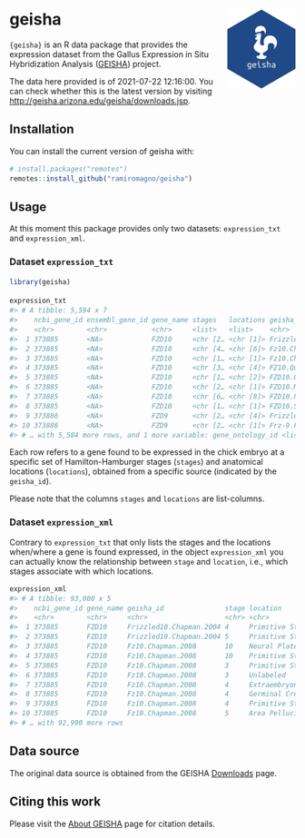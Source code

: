 
<!-- README.md is generated from README.Rmd. Please edit that file -->

# geisha <img src='man/figures/logo.svg' align="right" height="139" />

<!-- badges: start -->
<!-- badges: end -->

`{geisha}` is an R data package that provides the expression dataset
from the Gallus Expression in Situ Hybridization Analysis
([GEISHA](http://geisha.arizona.edu/geisha/about.jsp)) project.

The data here provided is of 2021-07-22 12:16:00. You can check whether
this is the latest version by visiting
<http://geisha.arizona.edu/geisha/downloads.jsp>.

## Installation

You can install the current version of geisha with:

``` r
# install.packages("remotes")
remotes::install_github("ramiromagno/geisha")
```

## Usage

At this moment this package provides only two datasets: `expression_txt`
and `expression_xml`.

### Dataset `expression_txt`

``` r
library(geisha)

expression_txt
#> # A tibble: 5,594 x 7
#>    ncbi_gene_id ensembl_gene_id gene_name stages   locations geisha_id          
#>    <chr>        <chr>           <chr>     <list>   <list>    <chr>              
#>  1 373885       <NA>            FZD10     <chr [2… <chr [1]> Frizzled10.Chapman…
#>  2 373885       <NA>            FZD10     <chr [4… <chr [6]> Fz10.Chapman.2008  
#>  3 373885       <NA>            FZD10     <chr [1… <chr [1]> Fz10.Chesnutt.2004 
#>  4 373885       <NA>            FZD10     <chr [3… <chr [4]> FZ10.Quinlan.2009  
#>  5 373885       <NA>            FZD10     <chr [1… <chr [2]> FZD10.Geetha-Logan…
#>  6 373885       <NA>            FZD10     <chr [2… <chr [1]> FZD10.McCabe.2007  
#>  7 373885       <NA>            FZD10     <chr [6… <chr [8]> FZD10.Paxton.2010  
#>  8 373885       <NA>            FZD10     <chr [1… <chr [1]> FZD10.Sienknecht.2…
#>  9 373886       <NA>            FZD9      <chr [2… <chr [4]> Frizzled9.Chapman.…
#> 10 373886       <NA>            FZD9      <chr [2… <chr [1]> Frz-9.Fuhrmann.2003
#> # … with 5,584 more rows, and 1 more variable: gene_ontology_id <list>
```

Each row refers to a gene found to be expressed in the chick embryo at a
specific set of Hamilton-Hamburger stages (`stages`) and anatomical
locations (`locations`), obtained from a specific source (indicated by
the `geisha_id`).

Please note that the columns `stages` and `locations` are list-columns.

### Dataset `expression_xml`

Contrary to `expression_txt` that only lists the stages and the
locations when/where a gene is found expressed, in the object
`expression_xml` you can actually know the relationship between `stage`
and `location`, i.e., which stages associate with which locations.

``` r
expression_xml
#> # A tibble: 93,000 x 5
#>    ncbi_gene_id gene_name geisha_id               stage location         
#>    <chr>        <chr>     <chr>                   <chr> <chr>            
#>  1 373885       FZD10     Frizzled10.Chapman.2004 4     Primitive Streak 
#>  2 373885       FZD10     Frizzled10.Chapman.2004 5     Primitive Streak 
#>  3 373885       FZD10     Fz10.Chapman.2008       10    Neural Plate/Tube
#>  4 373885       FZD10     Fz10.Chapman.2008       10    Primitive Streak 
#>  5 373885       FZD10     Fz10.Chapman.2008       3     Primitive Streak 
#>  6 373885       FZD10     Fz10.Chapman.2008       3     Unlabeled        
#>  7 373885       FZD10     Fz10.Chapman.2008       4     Extraembryonic   
#>  8 373885       FZD10     Fz10.Chapman.2008       4     Germinal Crescent
#>  9 373885       FZD10     Fz10.Chapman.2008       4     Primitive Streak 
#> 10 373885       FZD10     Fz10.Chapman.2008       5     Area Pellucida   
#> # … with 92,990 more rows
```

## Data source

The original data source is obtained from the GEISHA
[Downloads](http://geisha.arizona.edu/geisha/downloads.jsp) page.

## Citing this work

Please visit the [About
GEISHA](http://geisha.arizona.edu/geisha/about.jsp) page for citation
details.
